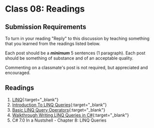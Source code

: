 # Class 08: Readings

## Submission Requirements

To turn in your reading "Reply" to this discussion by teaching something that you learned from the 
readings listed below.

Each post should be a ***minimum*** 5 sentences (1 paragraph). Each post should be something of substance and 
of an acceptable quality. 

Commenting on a classmate's post is not required, but appreciated and encouraged.


## Readings

1. [LINQ](https://docs.microsoft.com/en-us/dotnet/csharp/programming-guide/concepts/linq/){:target="_blank"} 
1. [Introduction To LINQ Queries](https://docs.microsoft.com/en-us/dotnet/csharp/programming-guide/concepts/linq/introduction-to-linq-queries){:target="_blank"} 
1. [Basic LINQ Query Operators](https://docs.microsoft.com/en-us/dotnet/csharp/programming-guide/concepts/linq/basic-linq-query-operations){:target="_blank"} 
1. [Walkthrough Writing LINQ Queries in C#](https://docs.microsoft.com/en-us/dotnet/csharp/programming-guide/concepts/linq/walkthrough-writing-queries-linq){:target="_blank"} 
1. C# 7.0 In a Nustshell - Chapter 8: LINQ Queries